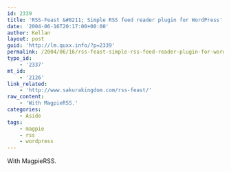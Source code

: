 ```yaml
---
id: 2339
title: 'RSS-Feast &#8211; Simple RSS feed reader plugin for WordPress'
date: '2004-06-16T20:17:00+00:00'
author: Kellan
layout: post
guid: 'http://lm.quxx.info/?p=2339'
permalink: /2004/06/16/rss-feast-simple-rss-feed-reader-plugin-for-wordpress/
typo_id:
    - '2337'
mt_id:
    - '2126'
link_related:
    - 'http://www.sakurakingdom.com/rss-feast/'
raw_content:
    - 'With MagpieRSS.'
categories:
    - Aside
tags:
    - magpie
    - rss
    - wordpress
---
```


With MagpieRSS.